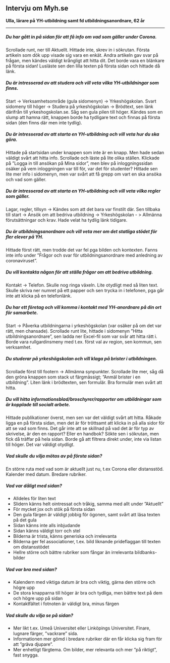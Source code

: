 ## Intervju om Myh.se
**Ulla, lärare på YH-utbildning samt fd utbildningsanordnare, 62 år**

---

##### *Du har gått in på sidan för att få info om vad som gäller under Corona.*
Scrollade runt, ner till Aktuellt. Hittade inte, skrev in i sökrutan. Första artikeln som dök upp visade sig vara en enkät. Andra artikeln gav svar på frågan, men kändes väldigt krångligt att hitta dit. Det borde vara en blänkare på första sidan! Lusläste sen den lilla texten på första sidan och hittade då länk.


##### *Du är intresserad av att studera och vill veta vilka YH-utbildningar som finns.*
Start -> Verksamhetsområde (gula sidomenyn) -> Yrkeshögskolan. Svart sidomeny till höger -> Studera på yrkeshögskolan -> Brödtext, sen länk därifrån till yrkeshogskolan.se. Såg sen gula pilen till höger. Kändes som en slump att hamna rätt, knappen borde ha tydligare text och finnas på första sidan (den finns där men inte tydlig).


##### *Du är intresserad av att starta en YH-utbildning och vill veta hur du ska göra.*
Hittade på startsidan under knappen som inte är en knapp. Men hade sedan väldigt svårt att hitta info. Scrollade och läste på lite olika ställen. Klickade på ”Logga in till ansökan på Mina sidor”, men blev på inloggningssidan osäker på vem inloggningen var till för, var det för studenter? Hittade sen lite mer info i sidomenyn, men var svårt att få grepp om vart en ska ansöka och vad som gäller.

##### *Du är intresserad av att starta en YH-utbildning och vill veta vilka regler som gäller.*
Lagar, regler, tillsyn -> Kändes som att det bara var finstilt där. Sen tillbaka till start -> Ansök om att bedriva utbildning -> Yrkeshögskolan - > Allmänna förutsättningar och krav. Hade velat ha tydlig länk tidigare.

##### *Du är utbildningsanordnare och vill veta mer om det statliga stödet för fler elever på YH.*
Hittade först rätt, men trodde det var fel pga bilden och kontexten. Fanns inte info under ”Frågor och svar för utbildningsanordnare med anledning av coronaviruset”.

##### *Du vill kontakta någon för att ställa frågor om att bedriva utbildning.*
Kontakt -> Telefon. Skulle nog ringa växeln. Lite otydligt med så liten text. Skulle skriva ner numret på ett papper och sen trycka in i telefonen, pga går inte att klicka på en telefonlänk.

##### *Du har ett företag och vill komma i kontakt med YH-anordnare på din ort för samarbete.*
Start -> Påverka utbildningarna i yrkeshögskolan (var osäker på om det var rätt, men chansade). Scrollade runt lite, hittade i sidomenyn ”Hitta utbildningsanordnare”, sen ladda ner Excel-fil som var svår att hitta rätt i. Borde vara rullgardinsmeny med t.ex. först val av region, sen kommun, sen verksamhet.

##### *Du studerar på yrkeshögskolan och vill klaga på brister i utbildningen.*
Scrollade först till footern -> Allmänna synpunkter. Scrollade lite mer, såg då den gröna knappen som stack ut färgmässigt; ”Anmäl brister i en utbildning”. Liten länk i brödtexten, sen formulär. Bra formulär men svårt att hitta.

##### *Du vill hitta informationsblad/broschyrer/rapporter om utbildningar som är kopplade till socialt arbete.*
Hittade publikationer överst, men sen var det väldigt svårt att hitta. Råkade ligga en på första sidan, men det är för tröttsamt att klicka in på alla sidor för att se vad som finns. Det går inte att se skillnad på vad det är för typ av skrivelse, är den en rapport? Eller en handbok? Sökte sen i sökrutan, men fick då träffar på hela sidan. Borde gå att filtrera direkt under, inte via listan till höger. Det var väldigt otydligt. 

##### *Vad skulle du vilja mötas av på första sidan?*
En större ruta med vad som är aktuellt just nu, t.ex Corona eller distansstöd. Kalender med datum. Bredare rubriker.

##### *Vad var dåligt med sidan?*
-	Alldeles för liten text
-	Slidern känns helt ointressat och tråkig, samma med allt under ”Aktuellt”
-	För mycket jox och stök på första sidan
-	Den gula färgen är väldigt jobbig för ögonen, samt svårt att läsa texten på det gula
-	Sidan känns inte alls inbjudande
-	Sidan känns väldigt torr och stel
-	Bilderna är trista, känns generiska och irrelevanta
-	Bilderna ger fel associationer, t.ex. bild liknande prideflaggan till texten om distansstödet
-	Hellre större och bättre rubriker som fångar än irrelevanta bildbanks-bilder

##### *Vad var bra med sidan?*
-	Kalendern med viktiga datum är bra och viktig, gärna den större och högre upp
-	De stora knapparna till höger är bra och tydliga, men bättre text på dem och högre upp på sidan
-	Kontaktfältet i fotnoten är väldigt bra, minus färgen

##### *Vad skulle du vilja se på sidan?*
-	Mer likt t.ex. Umeå Universitet eller Linköpings Universitet. Finare, lugnare färger, ”vackrare” sida.
-	Informationen mer gömd i bredare rubriker där en får klicka sig fram för att ”gräva djupare”.
-	Mer enhetligt färgtema. Om bilder, mer relevanta och mer ”på riktigt”, fast snygga.
